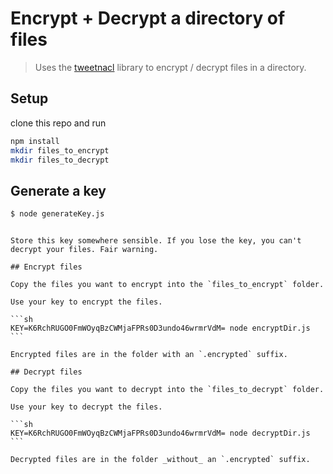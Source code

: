 # Encrypt + Decrypt a directory of files

> Uses the [tweetnacl](https://www.npmjs.com/package/tweetnacl) library to encrypt / decrypt files in a directory.

## Setup

clone this repo and run 

```sh
npm install
mkdir files_to_encrypt
mkdir files_to_decrypt
```

## Generate a key

```sh
$ node generateKey.js
```

~~~ Warning ~~~ 

Store this key somewhere sensible. If you lose the key, you can't decrypt your files. Fair warning.

## Encrypt files

Copy the files you want to encrypt into the `files_to_encrypt` folder.

Use your key to encrypt the files.

```sh
KEY=K6RchRUGO0FmWOyqBzCWMjaFPRs0D3undo46wrmrVdM= node encryptDir.js
```

Encrypted files are in the folder with an `.encrypted` suffix.

## Decrypt files

Copy the files you want to decrypt into the `files_to_decrypt` folder.

Use your key to decrypt the files.

```sh
KEY=K6RchRUGO0FmWOyqBzCWMjaFPRs0D3undo46wrmrVdM= node decryptDir.js
```

Decrypted files are in the folder _without_ an `.encrypted` suffix.
